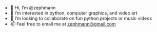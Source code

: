 - 👋 Hi, I’m @zephmann
- 👀 I’m interested in python, computer graphics, and video art
- 💞️ I’m looking to collaborate on fun python projects or music videos
- 📫 Feel free to email me at zephmann@gmail.com

